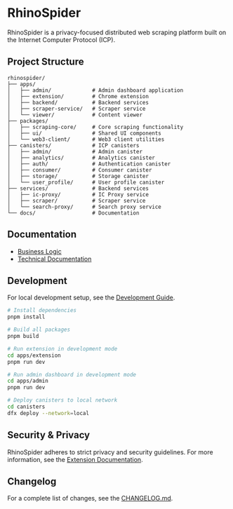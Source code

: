 # RhinoSpider

RhinoSpider is a privacy-focused distributed web scraping platform built on the Internet Computer Protocol (ICP).

## Project Structure

```
rhinospider/
├── apps/
│   ├── admin/             # Admin dashboard application
│   ├── extension/         # Chrome extension
│   ├── backend/           # Backend services
│   ├── scraper-service/   # Scraper service
│   └── viewer/            # Content viewer
├── packages/
│   ├── scraping-core/     # Core scraping functionality
│   ├── ui/                # Shared UI components
│   └── web3-client/       # Web3 client utilities
├── canisters/             # ICP canisters
│   ├── admin/             # Admin canister
│   ├── analytics/         # Analytics canister
│   ├── auth/              # Authentication canister
│   ├── consumer/          # Consumer canister
│   ├── storage/           # Storage canister
│   └── user_profile/      # User profile canister
├── services/              # Backend services
│   ├── ic-proxy/          # IC Proxy service
│   ├── scraper/           # Scraper service
│   └── search-proxy/      # Search proxy service
└── docs/                  # Documentation
```

## Documentation

- [Business Logic](docs/business)
- [Technical Documentation](docs/technical)

## Development

For local development setup, see the [Development Guide](docs/technical/development.md).

```bash
# Install dependencies
pnpm install

# Build all packages
pnpm build

# Run extension in development mode
cd apps/extension
pnpm run dev

# Run admin dashboard in development mode
cd apps/admin
pnpm run dev

# Deploy canisters to local network
cd canisters
dfx deploy --network=local
```

## Security & Privacy

RhinoSpider adheres to strict privacy and security guidelines. For more information, see the [Extension Documentation](docs/technical/extension.md).

## Changelog

For a complete list of changes, see the [CHANGELOG.md](CHANGELOG.md).
